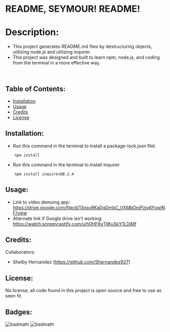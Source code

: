 # README, SEYMOUR! README!

# Description: 

- This project generates README.md files by destructuring objects, utilizing node.js and utilizing inquirer. 
- This project was designed and built to learn npm, node.js, and coding from the terminal in a more effective way. 

<br>

## Table of Contents: 

- [Installation](#installation)
- [Usage](#usage)
- [Credits](#credits)
- [License](#license)

## Installation:

- Run this command in the terminal to install a package-lock.json file\

```
    npm install
```
- Run this command in the terminal to install Inquirer 

```
    npm install inquirer@8.2.4
```


## Usage: 

- Link to video demoing app: https://drive.google.com/file/d/13psy8KaDgDmbC_VXMbOniPzjyAYxwjNF/view
- Alternate link if Google drive isn't working: https://watch.screencastify.com/v/h0HF6yTlIKuSkY1LDjMf


## Credits:

Collaborators: 

- Shelby Hernandez (https://github.com/Shernandez927)

## License: 

No license, all code found in this project is open source and free to use as seen fit. 


## Badges: 

![badmath](https://img.shields.io/github/repo-size/Damien-Shoemake/readme-seymour-readme?style=for-the-badge) 
![badmath](https://img.shields.io/github/languages/count/Damien-Shoemake/readme-seymour-readme?style=for-the-badge)

